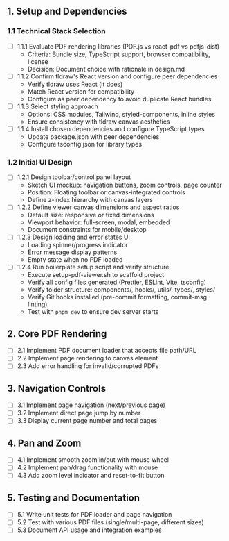 ## 1. Setup and Dependencies

### 1.1 Technical Stack Selection
- [ ] 1.1.1 Evaluate PDF rendering libraries (PDF.js vs react-pdf vs pdfjs-dist)
  - Criteria: Bundle size, TypeScript support, browser compatibility, license
  - Decision: Document choice with rationale in design.md
- [ ] 1.1.2 Confirm tldraw's React version and configure peer dependencies
  - Verify tldraw uses React (it does)
  - Match React version for compatibility
  - Configure as peer dependency to avoid duplicate React bundles
- [ ] 1.1.3 Select styling approach
  - Options: CSS modules, Tailwind, styled-components, inline styles
  - Ensure consistency with tldraw canvas aesthetics
- [ ] 1.1.4 Install chosen dependencies and configure TypeScript types
  - Update package.json with peer dependencies
  - Configure tsconfig.json for library types

### 1.2 Initial UI Design
- [ ] 1.2.1 Design toolbar/control panel layout
  - Sketch UI mockup: navigation buttons, zoom controls, page counter
  - Position: Floating toolbar or canvas-integrated controls
  - Define z-index hierarchy with canvas layers
- [ ] 1.2.2 Define viewer canvas dimensions and aspect ratios
  - Default size: responsive or fixed dimensions
  - Viewport behavior: full-screen, modal, embedded
  - Document constraints for mobile/desktop
- [ ] 1.2.3 Design loading and error states UI
  - Loading spinner/progress indicator
  - Error message display patterns
  - Empty state when no PDF loaded
- [ ] 1.2.4 Run boilerplate setup script and verify structure
  - Execute setup-pdf-viewer.sh to scaffold project
  - Verify all config files generated (Prettier, ESLint, Vite, tsconfig)
  - Verify folder structure: components/, hooks/, utils/, types/, styles/
  - Verify Git hooks installed (pre-commit formatting, commit-msg linting)
  - Test with `pnpm dev` to ensure dev server starts

## 2. Core PDF Rendering
- [ ] 2.1 Implement PDF document loader that accepts file path/URL
- [ ] 2.2 Implement page rendering to canvas element
- [ ] 2.3 Add error handling for invalid/corrupted PDFs

## 3. Navigation Controls
- [ ] 3.1 Implement page navigation (next/previous page)
- [ ] 3.2 Implement direct page jump by number
- [ ] 3.3 Display current page number and total pages

## 4. Pan and Zoom
- [ ] 4.1 Implement smooth zoom in/out with mouse wheel
- [ ] 4.2 Implement pan/drag functionality with mouse
- [ ] 4.3 Add zoom level indicator and reset-to-fit button

## 5. Testing and Documentation
- [ ] 5.1 Write unit tests for PDF loader and page navigation
- [ ] 5.2 Test with various PDF files (single/multi-page, different sizes)
- [ ] 5.3 Document API usage and integration examples
